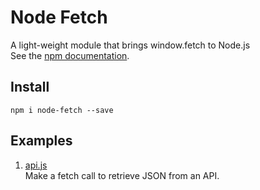 # Node Fetch
A light-weight module that brings window.fetch to Node.js  
See the [npm documentation](https://www.npmjs.com/package/node-fetch).

## Install
```
npm i node-fetch --save
```

## Examples

1. [api.js](https://github.com/omnicoders/omnicoders/blob/master/node/modules/node-fetch/api.js)  
Make a fetch call to retrieve JSON from an API.